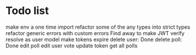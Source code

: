 # Todo list
make env a one time import
refactor some of the any types into strict types
refactor generic errors with custom errors
Find away to make JWT verify resolve as user model
make tokens expire
delete user: Done
delete poll: Done
edit poll
edit user
vote
update token
get all polls